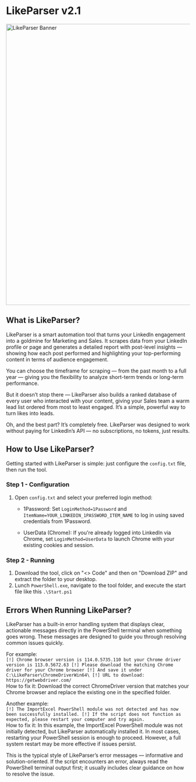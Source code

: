 
# LikeParser v2.1
<img width="768" alt="LikeParser Banner" src="https://github.com/user-attachments/assets/db5cdde7-f496-4342-a4b1-3b6c9d410d25" />

## What is LikeParser?
LikeParser is a smart automation tool that turns your LinkedIn engagement into a goldmine for Marketing and Sales. It scrapes data from your LinkedIn profile or page and generates a detailed report with post-level insights — showing how each post performed and highlighting your top-performing content in terms of audience engagement.

You can choose the timeframe for scraping — from the past month to a full year — giving you the flexibility to analyze short-term trends or long-term performance.

But it doesn’t stop there — LikeParser also builds a ranked database of every user who interacted with your content, giving your Sales team a warm lead list ordered from most to least engaged. It’s a simple, powerful way to turn likes into leads.

Oh, and the best part? It’s completely free. LikeParser was designed to work without paying for LinkedIn’s API — no subscriptions, no tokens, just results.

## How to Use LikeParser?
Getting started with LikeParser is simple: just configure the `config.txt` file, then run the tool.

### Step 1 - Configuration
1. Open `config.txt` and select your preferred login method: <be>

   * 1Password: Set `LoginMethod=1Password` and `ItemName=YOUR_LINKEDIN_1PASSWORD_ITEM_NAME` to log in using saved credentials from 1Password. <be>
   
   * UserData (Chrome): If you're already logged into LinkedIn via Chrome, set `LoginMethod=UserData` to launch Chrome with your existing cookies and session. <br>
   
### Step 2 - Running
1. Download the tool, click on "<> Code" and then on "Download ZIP" and extract the folder to your desktop.
2. Lunch `PowerShell.exe`, navigate to the tool folder, and execute the start file like this `.\Start.ps1`

## Errors When Running LikeParser?
LikeParser has a built-in error handling system that displays clear, actionable messages directly in the PowerShell terminal when something goes wrong. These messages are designed to guide you through resolving common issues quickly. <be>

For example: <br>
`
[!] Chrome browser version is 114.0.5735.110 but your Chrome driver version is 113.0.5672.63
[!] Please download the matching Chrome driver for your Chrome browser
[!] And save it under C:\LikeParser\ChromeDriverWin64\
[!] URL to download: https://getwebdriver.com/
` <br>
How to fix it: Download the correct ChromeDriver version that matches your Chrome browser and replace the existing one in the specified folder.

Another example: <br>
`
[!] The ImportExcel PowerShell module was not detected and has now been successfully installed.
[!] If the script does not function as expected, please restart your computer and try again.
` <br>
How to fix it: In this example, the ImportExcel PowerShell module was not initially detected, but LikeParser automatically installed it.
In most cases, restarting your PowerShell session is enough to proceed. However, a full system restart may be more effective if issues persist.

This is the typical style of LikeParser’s error messages — informative and solution-oriented.
If the script encounters an error, always read the PowerShell terminal output first; it usually includes clear guidance on how to resolve the issue.
